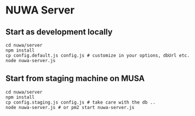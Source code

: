# NUWA Server

## Start as development locally

```
cd nuwa/server
npm install
cp config.default.js config.js # customize in your options, dbUrl etc.
node nuwa-server.js
```

## Start from staging machine on MUSA

```
cd nuwa/server
npm install
cp config.staging.js config.js # take care with the db ..
node nuwa-server.js # or pm2 start nuwa-server.js
```